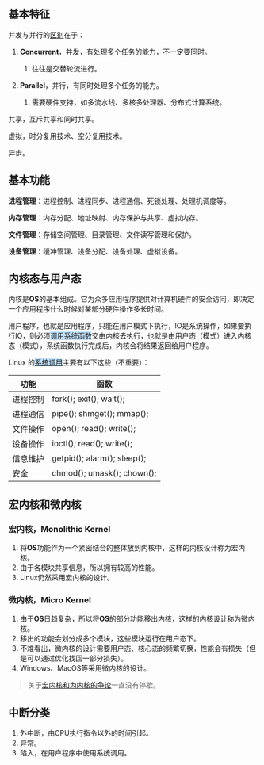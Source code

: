 ## 基本特征

并发与并行的[区别](https://www.zhihu.com/question/33515481)在于：

1. **Concurrent**，并发，有处理多个任务的能力，不一定要同时。
   1. 往往是交替轮流进行。

2. **Parallel**，并行，有同时处理多个任务的能力。

   1. 需要硬件支持，如多流水线、多核多处理器、分布式计算系统。

共享，互斥共享和同时共享。

虚拟，时分复用技术、空分复用技术。

异步。



## 基本功能

**进程管理**：进程控制、进程同步、进程通信、死锁处理、处理机调度等。

**内存管理**：内存分配、地址映射、内存保护与共享、虚拟内存。

**文件管理**：存储空间管理、目录管理、文件读写管理和保护。

**设备管理**：缓冲管理、设备分配、设备处理、虚拟设备。



## 内核态与用户态

内核是**OS**的基本组成。它为众多应用程序提供对计算机硬件的安全访问，即决定一个应用程序什么时候对某部分硬件操作多长时间。

用户程序，也就是应用程序，只能在用户模式下执行，IO是系统操作，如果要执行IO，则必须<span style=background:#c2e2ff><u>调用系统函数</u></span>交由内核去执行，也就是由用户态（模式）进入内核态（模式），系统函数执行完成后，内核会将结果返回给用户程序。

Linux 的<u><span style=background:#c2e2ff>系统调用</span></u>主要有以下这些（不重要）：

| **功能** | **函数**                    |
| -------- | --------------------------- |
| 进程控制 | fork(); exit(); wait();     |
| 进程通信 | pipe(); shmget(); mmap();   |
| 文件操作 | open(); read(); write();    |
| 设备操作 | ioctl(); read(); write();   |
| 信息维护 | getpid(); alarm(); sleep(); |
| 安全     | chmod(); umask(); chown();  |



## 宏内核和微内核

### 宏内核，Monolithic Kernel

1. 将**OS**功能作为一个紧密结合的整体放到内核中，这样的内核设计称为宏内核。
2. 由于各模块共享信息，所以拥有较高的性能。
3. Linux仍然采用宏内核的设计。

### 微内核，Micro Kernel

1. 由于**OS**日趋复杂，所以将**OS**的部分功能移出内核，这样的内核设计称为微内核。
2. 移出的功能会划分成多个模块，这些模块运行在用户态下。
3. 不难看出，微内核的设计需要用户态、核心态的频繁切换，性能会有损失（但是可以通过优化找回一部分损失）。
4. Windows、MacOS等采用微内核的设计。

> 关于[宏内核和为内核的争论](https://www.zhihu.com/question/20314255)一直没有停歇。



## 中断分类

1. 外中断，由CPU执行指令以外的时间引起。
2. 异常。
3. 陷入，在用户程序中使用系统调用。